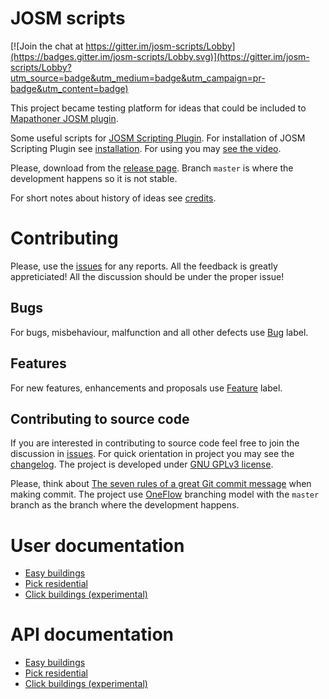# JOSM scripts

[![Join the chat at https://gitter.im/josm-scripts/Lobby](https://badges.gitter.im/josm-scripts/Lobby.svg)](https://gitter.im/josm-scripts/Lobby?utm_source=badge&utm_medium=badge&utm_campaign=pr-badge&utm_content=badge)

This project became testing platform for ideas that could be included to
[Mapathoner JOSM plugin].

Some useful scripts for [JOSM Scripting Plugin]. For installation of JOSM
Scripting Plugin see [installation]. For using you may [see the video].

Please, download from the [release page]. Branch `master` is where the
development happens so it is not stable.

[Mapathoner JOSM plugin]: https://github.com/qeef/mapathoner
[JOSM Scripting Plugin]: http://gubaer.github.io/josm-scripting-plugin/
[installation]: https://github.com/Gubaer/josm-scripting-plugin#for-josm-users
[release page]: https://github.com/qeef/josm-scripts/releases
[see the video]: https://commons.wikimedia.org/wiki/File:JOSM_scripts.ogg

For short notes about history of ideas see [credits].

[credits]: ./doc/credits.md

# Contributing
Please, use the [issues] for any reports. All the feedback is greatly
appreticiated! All the discussion should be under the proper issue!

## Bugs
For bugs, misbehaviour, malfunction and all other defects use [Bug] label.

## Features
For new features, enhancements and proposals use [Feature] label.

## Contributing to source code
If you are interested in contributing to source code feel free to join the
discussion in [issues]. For quick orientation in project you may see the
[changelog]. The project is developed under [GNU GPLv3 license].

Please, think about [The seven rules of a great Git commit message] when making
commit. The project use [OneFlow] branching model with the `master` branch as
the branch where the development happens.

[issues]: https://github.com/qeef/josm-scripts/issues
[Bug]: https://github.com/qeef/josm-scripts/labels/Bug
[Feature]: https://github.com/qeef/josm-scripts/labels/Feature
[GNU GPLv3 license]: ./LICENSE
[changelog]: ./CHANGELOG.md
[The seven rules of a great Git commit message]: https://chris.beams.io/posts/git-commit/
[OneFlow]: http://endoflineblog.com/oneflow-a-git-branching-model-and-workflow

# User documentation
- [Easy buildings](./doc/user/easy_buildings.md)
- [Pick residential](./doc/user/pick_residential.md)
- [Click buildings (experimental)](./doc/user/click_buildings.md)

# API documentation
- [Easy buildings](./doc/api/easy_buildings.md)
- [Pick residential](./doc/api/pick_residential.md)
- [Click buildings (experimental)](./doc/api/click_buildings.md)
